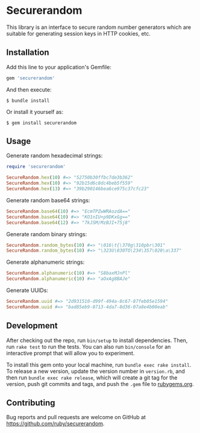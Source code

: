 # Securerandom

This library is an interface to secure random number generators which are
suitable for generating session keys in HTTP cookies, etc.

## Installation

Add this line to your application's Gemfile:

```ruby
gem 'securerandom'
```

And then execute:

    $ bundle install

Or install it yourself as:

    $ gem install securerandom

## Usage

Generate random hexadecimal strings:

```ruby
require 'securerandom'

SecureRandom.hex(10) #=> "52750b30ffbc7de3b362"
SecureRandom.hex(10) #=> "92b15d6c8dc4beb5f559"
SecureRandom.hex(13) #=> "39b290146bea6ce975c37cfc23"
```

Generate random base64 strings:

```ruby
SecureRandom.base64(10) #=> "EcmTPZwWRAozdA=="
SecureRandom.base64(10) #=> "KO1nIU+p9DKxGg=="
SecureRandom.base64(12) #=> "7kJSM/MzBJI+75j8"
```

Generate random binary strings:

```ruby
SecureRandom.random_bytes(10) #=> "\016\t{\370g\310pbr\301"
SecureRandom.random_bytes(10) #=> "\323U\030TO\234\357\020\a\337"
```

Generate alphanumeric strings:

```ruby
SecureRandom.alphanumeric(10) #=> "S8baxMJnPl"
SecureRandom.alphanumeric(10) #=> "aOxAg8BAJe"
```

Generate UUIDs:

```ruby
SecureRandom.uuid #=> "2d931510-d99f-494a-8c67-87feb05e1594"
SecureRandom.uuid #=> "bad85eb9-0713-4da7-8d36-07a8e4b00eab"
```

## Development

After checking out the repo, run `bin/setup` to install dependencies. Then, run `rake test` to run the tests. You can also run `bin/console` for an interactive prompt that will allow you to experiment.

To install this gem onto your local machine, run `bundle exec rake install`. To release a new version, update the version number in `version.rb`, and then run `bundle exec rake release`, which will create a git tag for the version, push git commits and tags, and push the `.gem` file to [rubygems.org](https://rubygems.org).

## Contributing

Bug reports and pull requests are welcome on GitHub at https://github.com/ruby/securerandom.
